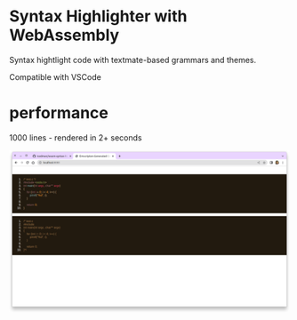 # Syntax Highlighter with WebAssembly

Syntax hightlight code with textmate-based grammars and themes.

Compatible with VSCode

# performance

1000 lines - rendered in 2+ seconds


![screenshot](https://github.com/icedman/wasm-syntax-highlighter/blob/main/screenshots/Screenshot%20from%202022-07-28%2017-45-43.png)
